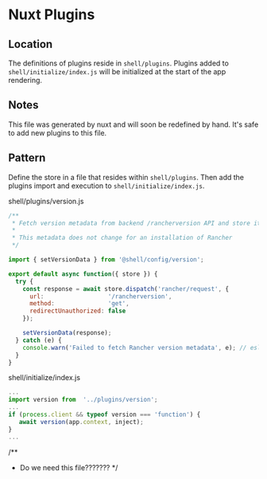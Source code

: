 # Nuxt Plugins

## Location
The definitions of plugins reside in `shell/plugins`. Plugins added to `shell/initialize/index.js` will be initialized at the start of the app rendering. 


## Notes
This file was generated by nuxt and will soon be redefined by hand. It's safe to add new plugins to this file.

## Pattern 
Define the store in a file that resides within `shell/plugins`. Then add the plugins import and execution to `shell/initialize/index.js`.

shell/plugins/version.js
```js
/**
 * Fetch version metadata from backend /rancherversion API and store it
 *
 * This metadata does not change for an installation of Rancher
 */

import { setVersionData } from '@shell/config/version';

export default async function({ store }) {
  try {
    const response = await store.dispatch('rancher/request', {
      url:                  '/rancherversion',
      method:               'get',
      redirectUnauthorized: false
    });

    setVersionData(response);
  } catch (e) {
    console.warn('Failed to fetch Rancher version metadata', e); // eslint-disable-line no-console
  }
}
```

shell/initialize/index.js
```js
...
import version from  '../plugins/version';
...
if (process.client && typeof version === 'function') {
   await version(app.context, inject);
}
...
```
/** 
  * Do we need this file???????
*/